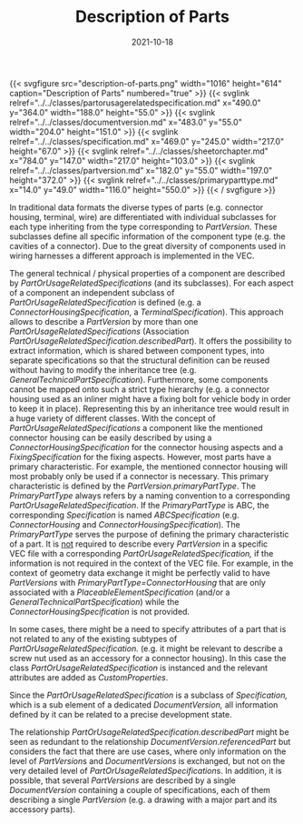 ﻿---
title: Description of Parts
toc: false
type: specs
layout: diagram
date: "2021-10-18"
draft: false
specification: VEC
version: 1.2.1
documentType: "Recommendation"
elementType: Diagram
classes:
  - PartOrUsageRelatedSpecification
  - DocumentVersion
  - Specification
  - SheetOrChapter
  - PartVersion
  - PrimaryPartType
menu:
  VEC-1.2.1:    
    parent: general-component-data
    identifier: general-component-data/description-of-parts
    weight: 1004001 

# Prev/next pager order (if `docs_section_pager` enabled in `params.toml`)
weight: 1004001
---
{{< svgfigure src="description-of-parts.png" width="1016" height="614" caption="Description of Parts" numbered="true" >}}
  {{< svglink relref="../../classes/partorusagerelatedspecification.md" x="490.0" y="364.0" width="188.0" height="55.0" >}}
  {{< svglink relref="../../classes/documentversion.md" x="483.0" y="55.0" width="204.0" height="151.0" >}}
  {{< svglink relref="../../classes/specification.md" x="469.0" y="245.0" width="217.0" height="67.0" >}}
  {{< svglink relref="../../classes/sheetorchapter.md" x="784.0" y="147.0" width="217.0" height="103.0" >}}
  {{< svglink relref="../../classes/partversion.md" x="182.0" y="55.0" width="197.0" height="372.0" >}}
  {{< svglink relref="../../classes/primaryparttype.md" x="14.0" y="49.0" width="116.0" height="550.0" >}}
{{< / svgfigure >}}
<p> In traditional data formats the diverse types of parts (e.g. connector housing, terminal, wire) are differentiated with individual subclasses for each type inheriting from the type corresponding to <i>PartVersion</i>. These subclasses define all specific information of the component type (e.g. the cavities of a connector). Due to the great diversity of components used in wiring harnesses a different approach is implemented in the VEC.      </p>      <p> The general technical /&#160;physical properties of a component are described by <i>PartOrUsageRelatedSpecifications </i>(and its subclasses). For each aspect of a component an independent subclass of <i>PartOrUsageRelatedSpecification</i> is defined (e.g. a <i>ConnectorHousingSpecification</i>, a <i>TerminalSpecification</i>). This approach allows to describe a <i>PartVersion</i> by more than one <i>PartOrUsageRelatedSpecifications </i>(Association <i>PartOrUsageRelatedSpecification.describedPart</i>)<i>.</i> It offers the possibility to extract information, which is shared between component types, into separate specifications so that the structural definition can be reused without having to modify the inheritance tree (e.g. <i>GeneralTechnicalPartSpecification</i>). Furthermore, some components cannot be mapped onto such a strict type hierarchy (e.g. a connector housing used as an inliner might have a fixing bolt for vehicle body in order to keep it in place). Representing this by an inheritance tree would result in a huge variety of different classes. With the concept of <i>PartOrUsageRelatedSpecifications </i>a component like the mentioned connector housing can be easily described by using a <i>ConnectorHousingSpecification</i> for the connector housing aspects and a <i>FixingSpecification </i>for the fixing aspects. However, most parts have a primary characteristic. For example, the mentioned connector housing will most probably only be used if a connector is necessary. This primary characteristic is defined by the <i>PartVersion.primaryPartType</i>. The <i>PrimaryPartType</i> always refers by a naming convention to a corresponding <i>PartOrUsageRelatedSpecification</i>. If the <i>PrimaryPartType</i> is ABC, the corresponding <i>Specification</i> is named <i>ABCSpecification</i> (e.g. <i>ConnectorHousing </i>and <i>ConnectorHousingSpecification</i>). The <i>PrimaryPartType </i>serves the purpose of defining the primary characteristic of a part. It is <u>not</u> required to describe every <i>PartVersion</i> in a specific VEC&#160;file with a corresponding <i>PartOrUsageRelatedSpecification,</i> if the information is not required in the context of the VEC file. For example, in the context of geometry data exchange it might be perfectly valid to have <i>PartVersions</i> with <i>PrimaryPartType=ConnectorHousing</i> that are only associated with a <i>PlaceableElementSpecification</i> (and/or a <i>GeneralTechnicalPartSpecification</i>) while the <i>ConnectorHousingSpecification </i>is not provided.      </p>      <p> In some cases, there might be a need to specify attributes of a part that is not related to any of the existing subtypes of <i>PartOrUsageRelatedSpecification.</i> (e.g. it might be relevant to describe a screw nut used as an accessory for a connector housing). In this case the class <i>PartOrUsageRelatedSpecification</i> is instanced and the relevant attributes are added as <i>CustomProperties</i>.      </p>      <p> Since the <i>PartOrUsageRelatedSpecification</i> is a subclass of <i>Specification, </i>which is a sub element of a dedicated <i>DocumentVersion, </i>all information defined by it can be related to a precise development state.      </p>      <p> The relationship <i>PartOrUsageRelatedSpecification.describedPart</i> might be seen as redundant to the relationship <i>DocumentVersion.referencedPart</i> but considers the fact that there are use cases, where only information on the level of <i>PartVersion</i>s and <i>DocumentVersions </i>is exchanged, but not on the very detailed level of <i>PartOrUsageRelatedSpecification</i>s. In addition, it is possible, that several <i>PartVersions</i> are described by a single <i>DocumentVersion</i> containing a couple of specifications, each of them describing a single <i>PartVersion </i>(e.g. a drawing with a major part and its accessory parts).      </p>